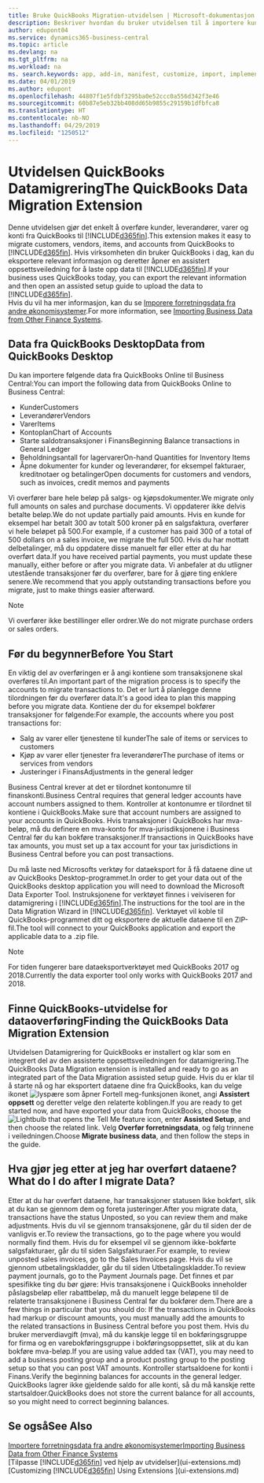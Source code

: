 ```yaml
---
title: Bruke QuickBooks Migration-utvidelsen | Microsoft-dokumentasjon
description: Beskriver hvordan du bruker utvidelsen til å importere kunder, leverandører, varer og konti fra QuickBooks Desktop til Business Central.
author: edupont04
ms.service: dynamics365-business-central
ms.topic: article
ms.devlang: na
ms.tgt_pltfrm: na
ms.workload: na
ms. search.keywords: app, add-in, manifest, customize, import, implement
ms.date: 04/01/2019
ms.author: edupont
ms.openlocfilehash: 44807f1e5fdbf3295ba0e52ccc0a556d342f3e46
ms.sourcegitcommit: 60b87e5eb32bb408dd65b9855c29159b1dfbfca8
ms.translationtype: HT
ms.contentlocale: nb-NO
ms.lasthandoff: 04/29/2019
ms.locfileid: "1250512"
---
```

# <a name="the-quickbooks-data-migration-extension"></a><span data-ttu-id="a9fef-103">Utvidelsen QuickBooks Datamigrering</span><span class="sxs-lookup"><span data-stu-id="a9fef-103">The QuickBooks Data Migration Extension</span></span>
<span data-ttu-id="a9fef-104">Denne utvidelsen gjør det enkelt å overføre kunder, leverandører, varer og konti fra QuickBooks til [!INCLUDE[d365fin](includes/d365fin_md.md)].</span><span class="sxs-lookup"><span data-stu-id="a9fef-104">This extension makes it easy to migrate customers, vendors, items, and accounts from QuickBooks to [!INCLUDE[d365fin](includes/d365fin_md.md)].</span></span> <span data-ttu-id="a9fef-105">Hvis virksomheten din bruker QuickBooks i dag, kan du eksportere relevant informasjon og deretter åpner en assistert oppsettsveiledning for å laste opp data til [!INCLUDE[d365fin](includes/d365fin_md.md)].</span><span class="sxs-lookup"><span data-stu-id="a9fef-105">If your business uses QuickBooks today, you can export the relevant information and then open an assisted setup guide to upload the data to [!INCLUDE[d365fin](includes/d365fin_md.md)].</span></span>  
<span data-ttu-id="a9fef-106">Hvis du vil ha mer informasjon, kan du se [Imporere forretningsdata fra andre økonomisystemer](across-import-data-configuration-packages.md).</span><span class="sxs-lookup"><span data-stu-id="a9fef-106">For more information, see [Importing Business Data from Other Finance Systems](across-import-data-configuration-packages.md).</span></span>

## <a name="data-from-quickbooks-desktop"></a><span data-ttu-id="a9fef-107">Data fra QuickBooks Desktop</span><span class="sxs-lookup"><span data-stu-id="a9fef-107">Data from QuickBooks Desktop</span></span>
 
<span data-ttu-id="a9fef-108">Du kan importere følgende data fra QuickBooks Online til Business Central:</span><span class="sxs-lookup"><span data-stu-id="a9fef-108">You can import the following data from QuickBooks Online to Business Central:</span></span>

- <span data-ttu-id="a9fef-109">Kunder</span><span class="sxs-lookup"><span data-stu-id="a9fef-109">Customers</span></span>  
- <span data-ttu-id="a9fef-110">Leverandører</span><span class="sxs-lookup"><span data-stu-id="a9fef-110">Vendors</span></span>  
- <span data-ttu-id="a9fef-111">Varer</span><span class="sxs-lookup"><span data-stu-id="a9fef-111">Items</span></span>  
- <span data-ttu-id="a9fef-112">Kontoplan</span><span class="sxs-lookup"><span data-stu-id="a9fef-112">Chart of Accounts</span></span>  
- <span data-ttu-id="a9fef-113">Starte saldotransaksjoner i Finans</span><span class="sxs-lookup"><span data-stu-id="a9fef-113">Beginning Balance transactions in General Ledger</span></span>  
- <span data-ttu-id="a9fef-114">Beholdningsantall for lagervarer</span><span class="sxs-lookup"><span data-stu-id="a9fef-114">On-hand Quantities for Inventory Items</span></span>  
- <span data-ttu-id="a9fef-115">Åpne dokumenter for kunder og leverandører, for eksempel fakturaer, kreditnotaer og betalinger</span><span class="sxs-lookup"><span data-stu-id="a9fef-115">Open documents for customers and vendors, such as invoices, credit memos and payments</span></span>  

<span data-ttu-id="a9fef-116">Vi overfører bare hele beløp på salgs- og kjøpsdokumenter.</span><span class="sxs-lookup"><span data-stu-id="a9fef-116">We migrate only full amounts on sales and purchase documents.</span></span> <span data-ttu-id="a9fef-117">Vi oppdaterer ikke delvis betalte beløp.</span><span class="sxs-lookup"><span data-stu-id="a9fef-117">We do not update partially paid amounts.</span></span> <span data-ttu-id="a9fef-118">Hvis en kunde for eksempel har betalt 300 av totalt 500 kroner på en salgsfaktura, overfører vi hele beløpet på 500.</span><span class="sxs-lookup"><span data-stu-id="a9fef-118">For example, if a customer has paid 300 of a total of 500 dollars on a sales invoice, we migrate the full 500.</span></span> <span data-ttu-id="a9fef-119">Hvis du har mottatt delbetalinger, må du oppdatere disse manuelt før eller etter at du har overført data.</span><span class="sxs-lookup"><span data-stu-id="a9fef-119">If you have received partial payments, you must update these manually, either before or after you migrate data.</span></span> <span data-ttu-id="a9fef-120">Vi anbefaler at du utligner utestående transaksjoner før du overfører, bare for å gjøre ting enklere senere.</span><span class="sxs-lookup"><span data-stu-id="a9fef-120">We recommend that you apply outstanding transactions before you migrate, just to make things easier afterward.</span></span>

> [!NOTE]
> <span data-ttu-id="a9fef-121">Vi overfører ikke bestillinger eller ordrer.</span><span class="sxs-lookup"><span data-stu-id="a9fef-121">We do not migrate purchase orders or sales orders.</span></span>

## <a name="before-you-start"></a><span data-ttu-id="a9fef-122">Før du begynner</span><span class="sxs-lookup"><span data-stu-id="a9fef-122">Before You Start</span></span>
<span data-ttu-id="a9fef-123">En viktig del av overføringen er å angi kontiene som transaksjonene skal overføres til.</span><span class="sxs-lookup"><span data-stu-id="a9fef-123">An important part of the migration process is to specify the accounts to migrate transactions to.</span></span> <span data-ttu-id="a9fef-124">Det er lurt å planlegge denne tilordningen før du overfører data.</span><span class="sxs-lookup"><span data-stu-id="a9fef-124">It's a good idea to plan this mapping before you migrate data.</span></span> <span data-ttu-id="a9fef-125">Kontiene der du for eksempel bokfører transaksjoner for følgende:</span><span class="sxs-lookup"><span data-stu-id="a9fef-125">For example, the accounts where you post transactions for:</span></span>

- <span data-ttu-id="a9fef-126">Salg av varer eller tjenestene til kunder</span><span class="sxs-lookup"><span data-stu-id="a9fef-126">The sale of items or services to customers</span></span>  
- <span data-ttu-id="a9fef-127">Kjøp av varer eller tjenester fra leverandører</span><span class="sxs-lookup"><span data-stu-id="a9fef-127">The purchase of items or services from vendors</span></span>  
- <span data-ttu-id="a9fef-128">Justeringer i Finans</span><span class="sxs-lookup"><span data-stu-id="a9fef-128">Adjustments in the general ledger</span></span>  

<span data-ttu-id="a9fef-129">Business Central krever at det er tilordnet kontonumre til finanskonti.</span><span class="sxs-lookup"><span data-stu-id="a9fef-129">Business Central requires that general ledger accounts have account numbers assigned to them.</span></span> <span data-ttu-id="a9fef-130">Kontroller at kontonumre er tilordnet til kontiene i QuickBooks.</span><span class="sxs-lookup"><span data-stu-id="a9fef-130">Make sure that account numbers are assigned to your accounts in QuickBooks.</span></span>
<span data-ttu-id="a9fef-131">Hvis transaksjoner i QuickBooks har mva-beløp, må du definere en mva-konto for mva-jurisdiksjonene i Business Central før du kan bokføre transaksjoner.</span><span class="sxs-lookup"><span data-stu-id="a9fef-131">If transactions in QuickBooks have tax amounts, you must set up a tax account for your tax jurisdictions in Business Central before you can post transactions.</span></span>

<span data-ttu-id="a9fef-132">Du må laste ned Microsofts verktøy for dataeksport for å få dataene dine ut av QuickBooks Desktop-programmet.</span><span class="sxs-lookup"><span data-stu-id="a9fef-132">In order to get your data out of the QuickBooks desktop application you will need to download the Microsoft Data Exporter Tool.</span></span>  <span data-ttu-id="a9fef-133">Instruksjonene for verktøyet finnes i veiviseren for datamigrering i [!INCLUDE[d365fin](includes/d365fin_md.md)].</span><span class="sxs-lookup"><span data-stu-id="a9fef-133">The instructions for the tool are in the Data Migration Wizard in [!INCLUDE[d365fin](includes/d365fin_md.md)].</span></span> <span data-ttu-id="a9fef-134">Verktøyet vil koble til QuickBooks-programmet ditt og eksportere de aktuelle dataene til en ZIP-fil.</span><span class="sxs-lookup"><span data-stu-id="a9fef-134">The tool will connect to your QuickBooks application and export the applicable data to a .zip file.</span></span>  

> [!NOTE]
> <span data-ttu-id="a9fef-135">For tiden fungerer bare dataeksportverktøyet med QuickBooks 2017 og 2018.</span><span class="sxs-lookup"><span data-stu-id="a9fef-135">Currently the data exporter tool only works with QuickBooks 2017 and 2018.</span></span>

## <a name="finding-the-quickbooks-data-migration-extension"></a><span data-ttu-id="a9fef-136">Finne QuickBooks-utvidelse for dataoverføring</span><span class="sxs-lookup"><span data-stu-id="a9fef-136">Finding the QuickBooks Data Migration Extension</span></span>
<span data-ttu-id="a9fef-137">Utvidelsen Datamigrering for QuickBooks er installert og klar som en integrert del av den assisterte oppsettsveiledningen for datamigrering.</span><span class="sxs-lookup"><span data-stu-id="a9fef-137">The QuickBooks Data Migration extension is installed and ready to go as an integrated part of the Data Migration assisted setup guide.</span></span> <span data-ttu-id="a9fef-138">Hvis du er klar til å starte nå og har eksportert dataene dine fra QuickBooks, kan du velge ikonet ![lyspære som åpner Fortell meg-funksjonen](media/ui-search/search_small.png "Fortell hva du vil gjøre") ikonet, angi **Assistert oppsett** og deretter velge den relaterte koblingen.</span><span class="sxs-lookup"><span data-stu-id="a9fef-138">If you are ready to get started now, and have exported your data from QuickBooks, choose the ![Lightbulb that opens the Tell Me feature](media/ui-search/search_small.png "Tell me what you want to do") icon, enter **Assisted Setup**, and then choose the related link.</span></span> <span data-ttu-id="a9fef-139">Velg **Overfør forretningsdata**, og følg trinnene i veiledningen.</span><span class="sxs-lookup"><span data-stu-id="a9fef-139">Choose **Migrate business data**, and then follow the steps in the guide.</span></span>  

## <a name="what-do-i-do-after-i-migrate-data"></a><span data-ttu-id="a9fef-140">Hva gjør jeg etter at jeg har overført dataene?</span><span class="sxs-lookup"><span data-stu-id="a9fef-140">What do I do after I migrate Data?</span></span>
<span data-ttu-id="a9fef-141">Etter at du har overført dataene, har transaksjoner statusen Ikke bokført, slik at du kan se gjennom dem og foreta justeringer.</span><span class="sxs-lookup"><span data-stu-id="a9fef-141">After you migrate data, transactions have the status Unposted, so you can review them and make adjustments.</span></span> <span data-ttu-id="a9fef-142">Hvis du vil se gjennom transaksjonene, går du til siden der de vanligvis er.</span><span class="sxs-lookup"><span data-stu-id="a9fef-142">To review the transactions, go to the page where you would normally find them.</span></span> <span data-ttu-id="a9fef-143">Hvis du for eksempel vil se gjennom ikke-bokførte salgsfakturaer, går du til siden Salgsfakturaer.</span><span class="sxs-lookup"><span data-stu-id="a9fef-143">For example, to review unposted sales invoices, go to the Sales Invoices page.</span></span> <span data-ttu-id="a9fef-144">Hvis du vil se gjennom utbetalingskladder, går du til siden Utbetalingskladder.</span><span class="sxs-lookup"><span data-stu-id="a9fef-144">To review payment journals, go to the Payment Journals page.</span></span>
<span data-ttu-id="a9fef-145">Det finnes et par spesifikke ting du bør gjøre: Hvis transaksjonene i QuickBooks inneholder påslagsbeløp eller rabattbeløp, må du manuelt legge beløpene til de relaterte transaksjonene i Business Central før du bokfører dem.</span><span class="sxs-lookup"><span data-stu-id="a9fef-145">There are a few things in particular that you should do: If the transactions in QuickBooks had markup or discount amounts, you must manually add the amounts to the related transactions in Business Central before you post them.</span></span>
<span data-ttu-id="a9fef-146">Hvis du bruker merverdiavgift (mva), må du kanskje legge til en bokføringsgruppe for firma og en varebokføringsgruppe i bokføringsoppsettet, slik at du kan bokføre mva-beløp.</span><span class="sxs-lookup"><span data-stu-id="a9fef-146">If you are using value added tax (VAT), you may need to add a business posting group and a product posting group to the posting setup so that you can post VAT amounts.</span></span>
<span data-ttu-id="a9fef-147">Kontroller startsaldoene for konti i Finans.</span><span class="sxs-lookup"><span data-stu-id="a9fef-147">Verify the beginning balances for accounts in the general ledger.</span></span> <span data-ttu-id="a9fef-148">QuickBooks lagrer ikke gjeldende saldo for alle konti, så du må kanskje rette startsaldoer.</span><span class="sxs-lookup"><span data-stu-id="a9fef-148">QuickBooks does not store the current balance for all accounts, so you might need to correct beginning balances.</span></span>

## <a name="see-also"></a><span data-ttu-id="a9fef-149">Se også</span><span class="sxs-lookup"><span data-stu-id="a9fef-149">See Also</span></span>
[<span data-ttu-id="a9fef-150">Importere forretningsdata fra andre økonomisystemer</span><span class="sxs-lookup"><span data-stu-id="a9fef-150">Importing Business Data from Other Finance Systems</span></span>](across-import-data-configuration-packages.md)  
<span data-ttu-id="a9fef-151">[Tilpasse [!INCLUDE[d365fin](includes/d365fin_md.md)] ved hjelp av utvidelser](ui-extensions.md)</span><span class="sxs-lookup"><span data-stu-id="a9fef-151">[Customizing [!INCLUDE[d365fin](includes/d365fin_md.md)] Using Extensions ](ui-extensions.md)</span></span>  
